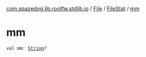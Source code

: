 [com.spazedog.lib.rootfw.stdlib.io](../../index.md) / [File](../index.md) / [FileStat](index.md) / [mm](.)

# mm

`val mm: `[`String`](https://kotlinlang.org/api/latest/jvm/stdlib/kotlin/-string/index.html)`?`